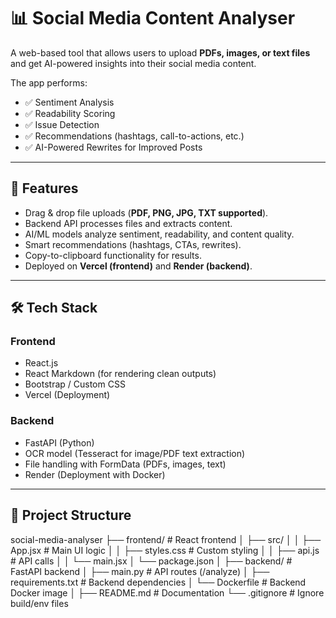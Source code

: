 # 📊 Social Media Content Analyser

A web-based tool that allows users to upload **PDFs, images, or text files** and get AI-powered insights into their social media content.  

The app performs:  
- ✅ Sentiment Analysis  
- ✅ Readability Scoring  
- ✅ Issue Detection  
- ✅ Recommendations (hashtags, call-to-actions, etc.)  
- ✅ AI-Powered Rewrites for Improved Posts  

---

## 🚀 Features
- Drag & drop file uploads (**PDF, PNG, JPG, TXT supported**).  
- Backend API processes files and extracts content.  
- AI/ML models analyze sentiment, readability, and content quality.  
- Smart recommendations (hashtags, CTAs, rewrites).  
- Copy-to-clipboard functionality for results.  
- Deployed on **Vercel (frontend)** and **Render (backend)**.  

---

## 🛠️ Tech Stack

### **Frontend**
- React.js  
- React Markdown (for rendering clean outputs)  
- Bootstrap / Custom CSS  
- Vercel (Deployment)  

### **Backend**
- FastAPI (Python)  
- OCR model (Tesseract for image/PDF text extraction)  
- File handling with FormData (PDFs, images, text)  
- Render (Deployment with Docker)  

---

## 📂 Project Structure
social-media-analyser
├── frontend/ # React frontend
│ ├── src/
│ │ ├── App.jsx # Main UI logic
│ │ ├── styles.css # Custom styling
│ │ ├── api.js # API calls
│ │ └── main.jsx
│ └── package.json
│
├── backend/ # FastAPI backend
│ ├── main.py # API routes (/analyze)
│ ├── requirements.txt # Backend dependencies
│ └── Dockerfile # Backend Docker image
│
├── README.md # Documentation
└── .gitignore # Ignore build/env files

